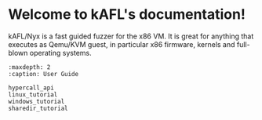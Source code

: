 Welcome to kAFL's documentation!
================================

kAFL/Nyx is a fast guided fuzzer for the x86 VM. It is great for anything that
executes as Qemu/KVM guest, in particular x86 firmware, kernels and full-blown
operating systems.

```{toctree}
:maxdepth: 2
:caption: User Guide

hypercall_api
linux_tutorial
windows_tutorial
sharedir_tutorial
```
